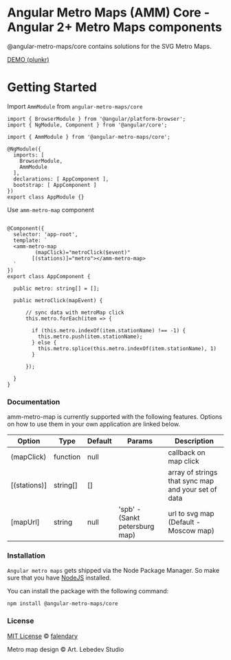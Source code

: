 Angular Metro Maps (AMM) Core - Angular 2+ Metro Maps components
=========

@angular-metro-maps/core contains solutions for the SVG Metro Maps.

[DEMO (plunkr)](https://plnkr.co/edit/h6AVb2fcPGm8aNHtavHL?p=preview)


# Getting Started

Import `AmmModule` from `angular-metro-maps/core`

```nashorn js
import { BrowserModule } from '@angular/platform-browser';
import { NgModule, Component } from '@angular/core';

import { AmmModule } from '@angular-metro-maps/core';

@NgModule({
  imports: [
    BrowserModule,
    AmmModule
  ],
  declarations: [ AppComponent ],
  bootstrap: [ AppComponent ]
})
export class AppModule {}
```

Use `amm-metro-map` component

```nashorn js

@Component({
  selector: 'app-root',
  template: `
  <amm-metro-map 
         (mapClick)="metroClick($event)" 
        [(stations)]="metro"></amm-metro-map>
  `
})
export class AppComponent {
  
  public metro: string[] = [];
  
  public metroClick(mapEvent) {

      // sync data with metroMap click
      this.metro.forEach(item => {
  
        if (this.metro.indexOf(item.stationName) !== -1) {
          this.metro.push(item.stationName);
        } else {
          this.metro.splice(this.metro.indexOf(item.stationName), 1)  
        }
  
      });
      
  }
}			
```

### Documentation

amm-metro-map is currently supported with the following features. Options on how to use them in your own application are linked below.

| Option | Type |  Default | Params| Description |
| ------ | ------ | --------- | --------- | --------- |
| (mapClick) | function | null | | callback on map click
| [(stations)] | string[] | [] | | array of strings that sync map and your set of data
| [mapUrl] | string | null | 'spb' - (Sankt petersburg map)| url  to svg map (Default - Moscow map)

### Installation

`Angular metro maps` gets shipped via the Node Package Manager. So make sure that you have [NodeJS](https://nodejs.org) installed.

  You can install the package with the following command:

```shell
npm install @angular-metro-maps/core
```

### License

[MIT License](./LICENSE) © [falendary](https://github.com/falendary)

Metro map design © Art. Lebedev Studio
